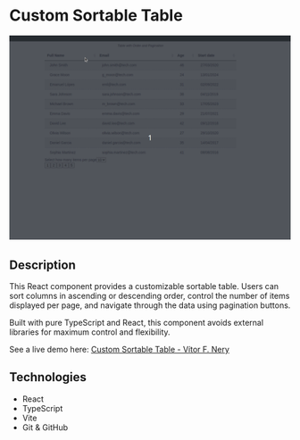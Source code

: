 # Custom Sortable Table

![preview](.github/preview.gif)

## Description

This React component provides a customizable sortable table. Users can sort columns in ascending or descending order, control the number of items displayed per page, and navigate through the data using pagination buttons. 

Built with pure TypeScript and React, this component avoids external libraries for maximum control and flexibility.

See a live demo here: [Custom Sortable Table - Vítor F. Nery](https://custom-table-vitorfnery.netlify.app/)

## Technologies

- React
- TypeScript
- Vite
- Git & GitHub